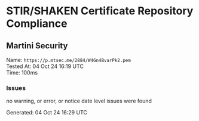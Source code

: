 # STIR/SHAKEN Certificate Repository Compliance

## Martini Security

Name: `https://p.mtsec.me/2884/W4Gn4BvarPk2.pem`\
Tested At: 04 Oct 24 16:19 UTC\
Time: 100ms

### Issues

no warning, or error, or notice date level issues were found

Generated: 04 Oct 24 16:29 UTC